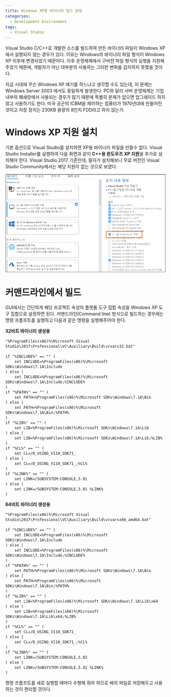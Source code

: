 ```yaml
---
title: Windows XP용 바이너리 빌드 방법
categories:
  - Development Environment
tags:
  - Visual Studio
---
```


Visual Studio C/C++로 개발한 소스를 빌드하여 만든 바이너리 파일이 Windows XP에서 실행되지 않는 경우가 있다.
이유는 Windows의 바이너리 파일 형식이 Windows XP 이후에 변경되었기 때문이다.
이후 운영체제에서 구버전 파일 형식의 실행을 지원해 주었기 때문에, 개발자가 아닌 대부분의 사용자는 그러한 변화를 감지하지 못했을 것이다.

지금 시대에 무슨 Windows XP 얘기를 하느냐고 생각할 수도 있는데, 이 문제는 Windows Server 2003 에서도 동일하게 발생한다.
PC와 달리 서버 운영체제는 기업 내부의 폐쇄망에서 사용되는 경우가 많기 때문에 특별히 문제가 없으면 업그레이드 하지 않고 사용하기도 한다.
미국 공군의 ICBM을 제어하는 컴퓨터가 1970년대에 만들어진 것이고 저장 장치는 230KB 용량의 8인치 FDD라고 하지 않는가.

# Windows XP 지원 설치

기본 옵션으로 Visual Studio를 설치하면 XP용 바이너리 파일을 만들수 없다.
Visual Studio Installer를 실행하여 다음 화면과 같이 **C++용 윈도우즈 XP 지원**을 추가로 설치해야 한다.
Visual Studio 2017 기준인데, 필자가 설치해보니 무료 버전인 Visual Studio Community에서는 해당 지원이 없는 것으로 보였다.

![](/assets/images/vs-xp-support.png)

# 커맨드라인에서 빌드

GUI에서는 간단하게 해당 프로젝트 속성의 플랫폼 도구 집합 속성을 Windows XP 도구 집합으로 설정하면 된다.
커맨드라인(Command line) 방식으로 빌드하는 경우에는 명령 프롬프트를 실행하고 다음과 같은 명령을 실행해주어야 한다.

**32비트 바이너리 생성용**
```
"%ProgramFiles(x86)%\Microsoft Visual Studio\2017\Professional\VC\Auxiliary\Build\vcvars32.bat"

if "%INCLUDE%" == "" (
    set INCLUDE=%ProgramFiles(x86)%\Microsoft SDKs\Windows\7.1A\Include
) else (
    set INCLUDE=%ProgramFiles(x86)%\Microsoft SDKs\Windows\7.1A\Include;%INCLUDE%
)
if "%PATH%" == "" (
    set PATH=%ProgramFiles(x86)%\Microsoft SDKs\Windows\7.1A\Bin
) else (
    set PATH=%ProgramFiles(x86)%\Microsoft SDKs\Windows\7.1A\Bin;%PATH%
)
if "%LIB%" == "" (
    set LIB=%ProgramFiles(x86)%\Microsoft SDKs\Windows\7.1A\Lib
) else (
    set LIB=%ProgramFiles(x86)%\Microsoft SDKs\Windows\7.1A\Lib;%LIB%
)
if "%CL%" == "" (
    set CL=/D_USING_V110_SDK71_
) else (
    set CL=/D_USING_V110_SDK71_;%CL%
)
if "%LINK%" == "" (
    set LINK=/SUBSYSTEM:CONSOLE,5.01
) else (
    set LINK=/SUBSYSTEM:CONSOLE,5.01 %LINK%
)
```

**64비트 바이너리 생성용**
```
"%ProgramFiles(x86)%\Microsoft Visual Studio\2017\Professional\VC\Auxiliary\Build\vcvarsx86_amd64.bat"

if "%INCLUDE%" == "" (
    set INCLUDE=%ProgramFiles(x86)%\Microsoft SDKs\Windows\7.1A\Include
) else (
    set INCLUDE=%ProgramFiles(x86)%\Microsoft SDKs\Windows\7.1A\Include;%INCLUDE%
)
if "%PATH%" == "" (
    set PATH=%ProgramFiles(x86)%\Microsoft SDKs\Windows\7.1A\Bin
) else (
    set PATH=%ProgramFiles(x86)%\Microsoft SDKs\Windows\7.1A\Bin;%PATH%
)
if "%LIB%" == "" (
    set LIB=%ProgramFiles(x86)%\Microsoft SDKs\Windows\7.1A\Lib\x64
) else (
    set LIB=%ProgramFiles(x86)%\Microsoft SDKs\Windows\7.1A\Lib\x64;%LIB%
)
if "%CL%" == "" (
    set CL=/D_USING_V110_SDK71_
) else (
    set CL=/D_USING_V110_SDK71_;%CL%
)
if "%LINK%" == "" (
    set LINK=/SUBSYSTEM:CONSOLE,5.02
) else (
    set LINK=/SUBSYSTEM:CONSOLE,5.02 %LINK%
)
```

명령 프롬프트를 새로 실행할 때마다 수행해 줘야 하므로 배치 파일로 저장해두고 사용하는 것이 편리할 것이다.
